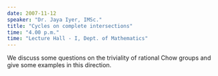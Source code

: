 ```yaml
---
date: 2007-11-12
speaker: "Dr. Jaya Iyer, IMSc."
title: "Cycles on complete intersections"
time: "4.00 p.m." 
time: "Lecture Hall - I, Dept. of Mathematics"
---
```

We discuss some questions on the triviality of rational Chow
groups and give some examples in this direction.

